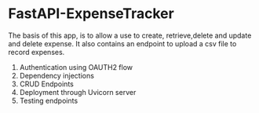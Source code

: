 # FastAPI-ExpenseTracker

The basis of this app, is to allow a use to create, retrieve,delete and update and delete expense. It also contains an endpoint to upload a csv file to record expenses.

1. Authentication using OAUTH2 flow 
2. Dependency injections
3. CRUD Endpoints 
4. Deployment through Uvicorn server
5. Testing endpoints
